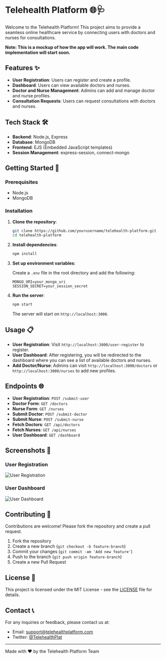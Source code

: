 # Telehealth Platform 🌐🩺

Welcome to the Telehealth Platform! This project aims to provide a seamless online healthcare service by connecting users with doctors and nurses for consultations. 

**Note: This is a mockup of how the app will work. The main code implementation will start soon.**

## Features ✨

- **User Registration**: Users can register and create a profile.
- **Dashboard**: Users can view available doctors and nurses.
- **Doctor and Nurse Management**: Admins can add and manage doctor and nurse profiles.
- **Consultation Requests**: Users can request consultations with doctors and nurses.

## Tech Stack 🛠️

- **Backend**: Node.js, Express
- **Database**: MongoDB
- **Frontend**: EJS (Embedded JavaScript templates)
- **Session Management**: express-session, connect-mongo

## Getting Started 🚀

### Prerequisites

- Node.js
- MongoDB

### Installation

1. **Clone the repository**:

    ```bash
    git clone https://github.com/yourusername/telehealth-platform.git
    cd telehealth-platform
    ```

2. **Install dependencies**:

    ```bash
    npm install
    ```

3. **Set up environment variables**:

    Create a `.env` file in the root directory and add the following:

    ```env
    MONGO_URI=your_mongo_uri
    SESSION_SECRET=your_session_secret
    ```

4. **Run the server**:

    ```bash
    npm start
    ```

    The server will start on `http://localhost:3000`.

## Usage 📋

- **User Registration**: Visit `http://localhost:3000/user-register` to register.
- **User Dashboard**: After registering, you will be redirected to the dashboard where you can see a list of available doctors and nurses.
- **Add Doctor/Nurse**: Admins can visit `http://localhost:3000/doctors` or `http://localhost:3000/nurses` to add new profiles.

## Endpoints 🌐

- **User Registration**: `POST /submit-user`
- **Doctor Form**: `GET /doctors`
- **Nurse Form**: `GET /nurses`
- **Submit Doctor**: `POST /submit-doctor`
- **Submit Nurse**: `POST /submit-nurse`
- **Fetch Doctors**: `GET /api/doctors`
- **Fetch Nurses**: `GET /api/nurses`
- **User Dashboard**: `GET /dashboard`

## Screenshots 📸

### User Registration
![User Registration](./screenshots/user-register.png)

### User Dashboard
![User Dashboard](./screenshots/dashboard.png)

## Contributing 🤝

Contributions are welcome! Please fork the repository and create a pull request.

1. Fork the repository
2. Create a new branch (`git checkout -b feature-branch`)
3. Commit your changes (`git commit -am 'Add new feature'`)
4. Push to the branch (`git push origin feature-branch`)
5. Create a new Pull Request

## License 📜

This project is licensed under the MIT License - see the [LICENSE](LICENSE) file for details.

## Contact 📞

For any inquiries or feedback, please contact us at:

- Email: support@telehealthplatform.com
- Twitter: [@TelehealthPlat](https://twitter.com/TelehealthPlat)

---

Made with ❤️ by the Telehealth Platform Team
